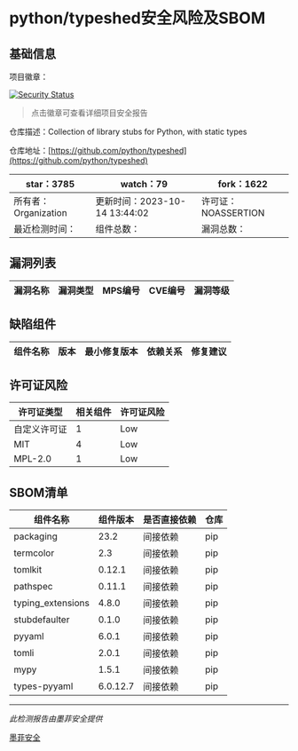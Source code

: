 # python/typeshed安全风险及SBOM

## 基础信息

项目徽章：

[![Security Status](https://www.murphysec.com/platform3/v31/badge/1713262088201830400.svg)](https://www.murphysec.com/console/report/1713262088063418368/1713262088201830400)

> 点击徽章可查看详细项目安全报告

仓库描述：Collection of library stubs for Python, with static types

仓库地址：[https://github.com/python/typeshed](https://github.com/python/typeshed)

| star：3785 | watch：79 | fork：1622 |
| ----------- | -------------- | ------------ |
| 所有者：Organization | 更新时间：2023-10-14 13:44:02 | 许可证：NOASSERTION |
| 最近检测时间： | 组件总数： | 漏洞总数： |




## 漏洞列表

| 漏洞名称 | 漏洞类型 | MPS编号 | CVE编号 | 漏洞等级 |
| ------- | ------ | ------- | ------ | ----- |





## 缺陷组件

| 组件名称 | 版本 | 最小修复版本 | 依赖关系 | 修复建议 |
| -------- | ---- | ------------ | -------- | -------- |





## 许可证风险

| 许可证类型 | 相关组件 | 许可证风险 |
| ---------- | -------- | ---------- |
|自定义许可证|1|Low|
|MIT|4|Low|
|MPL-2.0|1|Low|




## SBOM清单

| 组件名称 | 组件版本 | 是否直接依赖 | 仓库 |
| -------- | -------- | ------------ | ---- |
|packaging|23.2|间接依赖|pip|
|termcolor|2.3|间接依赖|pip|
|tomlkit|0.12.1|间接依赖|pip|
|pathspec|0.11.1|间接依赖|pip|
|typing_extensions|4.8.0|间接依赖|pip|
|stubdefaulter|0.1.0|间接依赖|pip|
|pyyaml|6.0.1|间接依赖|pip|
|tomli|2.0.1|间接依赖|pip|
|mypy|1.5.1|间接依赖|pip|
|types-pyyaml|6.0.12.7|间接依赖|pip|


------

*此检测报告由墨菲安全提供*

[墨菲安全](www.murphysec.com)